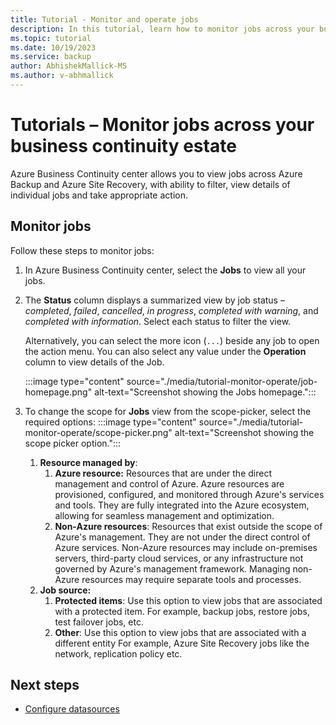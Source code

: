 ```yaml
---
title: Tutorial - Monitor and operate jobs 
description: In this tutorial, learn how to monitor jobs across your business continuity estate using Azure Business Continuity center. 
ms.topic: tutorial
ms.date: 10/19/2023
ms.service: backup
author: AbhishekMallick-MS
ms.author: v-abhmallick
---
```


# Tutorials – Monitor jobs across your business continuity estate 


Azure Business Continuity center allows you to view jobs across Azure Backup and Azure Site Recovery, with ability to filter, view details of individual jobs and take appropriate action. 

## Monitor jobs

Follow these steps to monitor jobs:

1. In Azure Business Continuity center, select the **Jobs** to view all your jobs. 
1. The **Status** column displays a summarized view by job status – *completed*, *failed*, *cancelled*, *in progress*, *completed with warning*, and *completed with information*. Select each status to filter the view. 

    Alternatively, you can select the more icon (`...`) beside any job to open the action menu. You can also select any value under the **Operation** column to view details of the Job.  
   
    :::image type="content" source="./media/tutorial-monitor-operate/job-homepage.png" alt-text="Screenshot showing the Jobs homepage.":::

1. To change the scope for **Jobs** view from the scope-picker, select the required options: 
       :::image type="content" source="./media/tutorial-monitor-operate/scope-picker.png" alt-text="Screenshot showing the scope picker option.":::
    1. **Resource managed by**:
        1. **Azure resource:** Resources that are under the direct management and control of Azure. Azure resources are provisioned, configured, and monitored through Azure's services and tools. They are fully integrated into the Azure ecosystem, allowing for seamless management and optimization. 
        1. **Non-Azure resources**: Resources that exist outside the scope of Azure's management. They are not under the direct control of Azure services. Non-Azure resources may include on-premises servers, third-party cloud services, or any infrastructure not governed by Azure's management framework. Managing non-Azure resources may require separate tools and processes. 
    1. **Job source:**
        1. **Protected items**: Use this option to view jobs that are associated with a protected item. For example, backup jobs, restore jobs, test failover jobs, etc. 
        1. **Other**: Use this option to view jobs that are associated with a different entity For example, Azure Site Recovery jobs like the network, replication policy etc. 
        
## Next steps

- [Configure datasources](./tutorial-configure-protection-datasource.md)

 